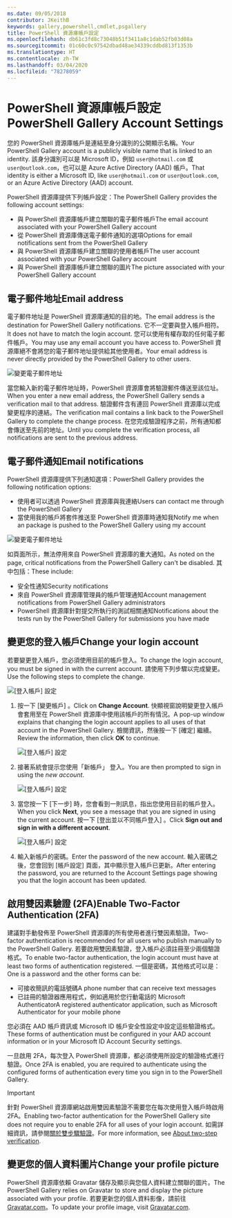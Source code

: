 ```yaml
---
ms.date: 09/05/2018
contributor: JKeithB
keywords: gallery,powershell,cmdlet,psgallery
title: PowerShell 資源庫帳戶設定
ms.openlocfilehash: db61c3fd8c73048b51f3411a8c1dab52fb03d08a
ms.sourcegitcommit: 01c60c0c97542dbad48ae34339cddbd813f1353b
ms.translationtype: HT
ms.contentlocale: zh-TW
ms.lasthandoff: 03/04/2020
ms.locfileid: "78278059"
---
```

# <a name="powershell-gallery-account-settings"></a><span data-ttu-id="bdb8a-103">PowerShell 資源庫帳戶設定</span><span class="sxs-lookup"><span data-stu-id="bdb8a-103">PowerShell Gallery Account Settings</span></span>

<span data-ttu-id="bdb8a-104">您的 PowerShell 資源庫帳戶是連結至身分識別的公開顯示名稱。</span><span class="sxs-lookup"><span data-stu-id="bdb8a-104">Your PowerShell Gallery account is a publicly visible name that is linked to an identity.</span></span> <span data-ttu-id="bdb8a-105">該身分識別可以是 Microsoft ID，例如 `user@hotmail.com` 或 `user@outlook.com`，也可以是 Azure Active Directory (AAD) 帳戶。</span><span class="sxs-lookup"><span data-stu-id="bdb8a-105">That identity is either a Microsoft ID, like `user@hotmail.com` or `user@outlook.com`, or an Azure Active Directory (AAD) account.</span></span>

<span data-ttu-id="bdb8a-106">PowerShell 資源庫提供下列帳戶設定：</span><span class="sxs-lookup"><span data-stu-id="bdb8a-106">The PowerShell Gallery provides the following account settings:</span></span>

- <span data-ttu-id="bdb8a-107">與 PowerShell 資源庫帳戶建立關聯的電子郵件帳戶</span><span class="sxs-lookup"><span data-stu-id="bdb8a-107">The email account associated with your PowerShell Gallery account</span></span>
- <span data-ttu-id="bdb8a-108">從 PowerShell 資源庫傳送電子郵件通知的選項</span><span class="sxs-lookup"><span data-stu-id="bdb8a-108">Options for email notifications sent from the PowerShell Gallery</span></span>
- <span data-ttu-id="bdb8a-109">與 PowerShell 資源庫帳戶建立關聯的使用者帳戶</span><span class="sxs-lookup"><span data-stu-id="bdb8a-109">The user account associated with your PowerShell Gallery account</span></span>
- <span data-ttu-id="bdb8a-110">與 PowerShell 資源庫帳戶建立關聯的圖片</span><span class="sxs-lookup"><span data-stu-id="bdb8a-110">The picture associated with your PowerShell Gallery account</span></span>

## <a name="email-address"></a><span data-ttu-id="bdb8a-111">電子郵件地址</span><span class="sxs-lookup"><span data-stu-id="bdb8a-111">Email address</span></span>

<span data-ttu-id="bdb8a-112">電子郵件地址是 PowerShell 資源庫通知的目的地。</span><span class="sxs-lookup"><span data-stu-id="bdb8a-112">The email address is the destination for PowerShell Gallery notifications.</span></span> <span data-ttu-id="bdb8a-113">它不一定要與登入帳戶相符。</span><span class="sxs-lookup"><span data-stu-id="bdb8a-113">It does not have to match the login account.</span></span> <span data-ttu-id="bdb8a-114">您可以使用有權存取的任何電子郵件帳戶。</span><span class="sxs-lookup"><span data-stu-id="bdb8a-114">You may use any email account you have access to.</span></span> <span data-ttu-id="bdb8a-115">PowerShell 資源庫絕不會將您的電子郵件地址提供給其他使用者。</span><span class="sxs-lookup"><span data-stu-id="bdb8a-115">Your email address is never directly provided by the PowerShell Gallery to other users.</span></span>

![變更電子郵件地址](media/managing-account/PSGallery_AcccountEmailAddress.png)

<span data-ttu-id="bdb8a-117">當您輸入新的電子郵件地址時，PowerShell 資源庫會將驗證郵件傳送至該位址。</span><span class="sxs-lookup"><span data-stu-id="bdb8a-117">When you enter a new email address, the PowerShell Gallery sends a verification mail to that address.</span></span> <span data-ttu-id="bdb8a-118">驗證郵件含有連回 PowerShell 資源庫以完成變更程序的連結。</span><span class="sxs-lookup"><span data-stu-id="bdb8a-118">The verification mail contains a link back to the PowerShell Gallery to complete the change process.</span></span> <span data-ttu-id="bdb8a-119">在您完成驗證程序之前，所有通知都會傳送至先前的地址。</span><span class="sxs-lookup"><span data-stu-id="bdb8a-119">Until you complete the verification process, all notifications are sent to the previous address.</span></span>

## <a name="email-notifications"></a><span data-ttu-id="bdb8a-120">電子郵件通知</span><span class="sxs-lookup"><span data-stu-id="bdb8a-120">Email notifications</span></span>

<span data-ttu-id="bdb8a-121">PowerShell 資源庫提供下列通知選項：</span><span class="sxs-lookup"><span data-stu-id="bdb8a-121">PowerShell Gallery provides the following notification options:</span></span>

- <span data-ttu-id="bdb8a-122">使用者可以透過 PowerShell 資源庫與我連絡</span><span class="sxs-lookup"><span data-stu-id="bdb8a-122">Users can contact me through the PowerShell Gallery</span></span>
- <span data-ttu-id="bdb8a-123">當使用我的帳戶將套件推送至 PowerShell 資源庫時通知我</span><span class="sxs-lookup"><span data-stu-id="bdb8a-123">Notify me when an package is pushed to the PowerShell Gallery using my account</span></span>

![變更電子郵件地址](media/managing-account/PSGallery_AccountEmailOptions.png)

<span data-ttu-id="bdb8a-125">如頁面所示，無法停用來自 PowerShell 資源庫的重大通知。</span><span class="sxs-lookup"><span data-stu-id="bdb8a-125">As noted on the page, critical notifications from the PowerShell Gallery can't be disabled.</span></span>
<span data-ttu-id="bdb8a-126">其中包括：</span><span class="sxs-lookup"><span data-stu-id="bdb8a-126">These include:</span></span>

- <span data-ttu-id="bdb8a-127">安全性通知</span><span class="sxs-lookup"><span data-stu-id="bdb8a-127">Security notifications</span></span>
- <span data-ttu-id="bdb8a-128">來自 PowerShell 資源庫管理員的帳戶管理通知</span><span class="sxs-lookup"><span data-stu-id="bdb8a-128">Account management notifications from PowerShell Gallery administrators</span></span>
- <span data-ttu-id="bdb8a-129">PowerShell 資源庫針對提交所執行的測試相關通知</span><span class="sxs-lookup"><span data-stu-id="bdb8a-129">Notifications about the tests run by the PowerShell Gallery for submissions you have made</span></span>

## <a name="change-your-login-account"></a><span data-ttu-id="bdb8a-130">變更您的登入帳戶</span><span class="sxs-lookup"><span data-stu-id="bdb8a-130">Change your login account</span></span>

<span data-ttu-id="bdb8a-131">若要變更登入帳戶，您必須使用目前的帳戶登入。</span><span class="sxs-lookup"><span data-stu-id="bdb8a-131">To change the login account, you must be signed in with the current account.</span></span> <span data-ttu-id="bdb8a-132">請使用下列步驟以完成變更。</span><span class="sxs-lookup"><span data-stu-id="bdb8a-132">Use the following steps to complete the change.</span></span>

![[登入帳戶] 設定](media/managing-account/PSGallery_LoginAccountSettings.png)

1. <span data-ttu-id="bdb8a-134">按一下 [變更帳戶]  。</span><span class="sxs-lookup"><span data-stu-id="bdb8a-134">Click on **Change Account**.</span></span> <span data-ttu-id="bdb8a-135">快顯視窗說明變更登入帳戶會套用至在 PowerShell 資源庫中使用該帳戶的所有情況。</span><span class="sxs-lookup"><span data-stu-id="bdb8a-135">A pop-up window explains that changing the login account applies to all uses of that account in the PowerShell Gallery.</span></span> <span data-ttu-id="bdb8a-136">檢閱資訊，然後按一下 [確定]  繼續。</span><span class="sxs-lookup"><span data-stu-id="bdb8a-136">Review the information, then click **OK** to continue.</span></span>

   ![[登入帳戶] 設定](media/managing-account/PSGallery_LoginAccountChange-1.png)

2. <span data-ttu-id="bdb8a-138">接著系統會提示您使用「新帳戶」  登入。</span><span class="sxs-lookup"><span data-stu-id="bdb8a-138">You are then prompted to sign in using the _new account_.</span></span>

   ![[登入帳戶] 設定](media/managing-account/PSGallery_LoginAccountChange-2.png)

3. <span data-ttu-id="bdb8a-140">當您按一下 [下一步]  時，您會看到一則訊息，指出您使用目前的帳戶登入。</span><span class="sxs-lookup"><span data-stu-id="bdb8a-140">When you click **Next**, you see a message that you are signed in using the current account.</span></span>
   <span data-ttu-id="bdb8a-141">按一下 [登出並以不同帳戶登入]  。</span><span class="sxs-lookup"><span data-stu-id="bdb8a-141">Click **Sign out and sign in with a different account**.</span></span>

   ![[登入帳戶] 設定](media/managing-account/PSGallery_LoginAccountChange-3.png)

4. <span data-ttu-id="bdb8a-143">輸入新帳戶的密碼。</span><span class="sxs-lookup"><span data-stu-id="bdb8a-143">Enter the password of the new account.</span></span> <span data-ttu-id="bdb8a-144">輸入密碼之後，您會回到 [帳戶設定] 頁面，其中顯示登入帳戶已更新。</span><span class="sxs-lookup"><span data-stu-id="bdb8a-144">After entering the password, you are returned to the Account Settings page showing you that the login account has been updated.</span></span>


## <a name="enable-two-factor-authentication-2fa"></a><span data-ttu-id="bdb8a-145">啟用雙因素驗證 (2FA)</span><span class="sxs-lookup"><span data-stu-id="bdb8a-145">Enable Two-Factor Authentication (2FA)</span></span>

<span data-ttu-id="bdb8a-146">建議對手動發佈至 PowerShell 資源庫的所有使用者進行雙因素驗證。</span><span class="sxs-lookup"><span data-stu-id="bdb8a-146">Two-factor authentication is recommended for all users who publish manually to the PowerShell Gallery.</span></span> <span data-ttu-id="bdb8a-147">若要啟用雙因素驗證，登入帳戶必須註冊至少兩個驗證格式。</span><span class="sxs-lookup"><span data-stu-id="bdb8a-147">To enable two-factor authentication, the login account must have at least two forms of authentication registered.</span></span> <span data-ttu-id="bdb8a-148">一個是密碼，其他格式可以是：</span><span class="sxs-lookup"><span data-stu-id="bdb8a-148">One is a password and the other forms can be:</span></span>

- <span data-ttu-id="bdb8a-149">可接收簡訊的電話號碼</span><span class="sxs-lookup"><span data-stu-id="bdb8a-149">A phone number that can receive text messages</span></span>
- <span data-ttu-id="bdb8a-150">已註冊的驗證器應用程式，例如適用於您行動電話的 Microsoft Authenticator</span><span class="sxs-lookup"><span data-stu-id="bdb8a-150">A registered authenticator application, such as Microsoft Authenticator for your mobile phone</span></span>

<span data-ttu-id="bdb8a-151">您必須在 AAD 帳戶資訊或 Microsoft ID 帳戶安全性設定中設定這些驗證格式。</span><span class="sxs-lookup"><span data-stu-id="bdb8a-151">These forms of authentication must be configured in your AAD account information or in your Microsoft ID Account Security settings.</span></span>

<span data-ttu-id="bdb8a-152">一旦啟用 2FA，每次登入 PowerShell 資源庫，都必須使用所設定的驗證格式進行驗證。</span><span class="sxs-lookup"><span data-stu-id="bdb8a-152">Once 2FA is enabled, you are required to authenticate using the configured forms of authentication every time you sign in to the PowerShell Gallery.</span></span>

> [!IMPORTANT]
> <span data-ttu-id="bdb8a-153">針對 PowerShell 資源庫網站啟用雙因素驗證不需要您在每次使用登入帳戶時啟用 2FA。</span><span class="sxs-lookup"><span data-stu-id="bdb8a-153">Enabling two-factor authentication for the PowerShell Gallery site does not require you to enable 2FA for all uses of your login account.</span></span> <span data-ttu-id="bdb8a-154">如需詳細資訊，請參閱[關於雙步驟驗證](https://support.microsoft.com/help/12408/microsoft-account-about-two-step-verification)。</span><span class="sxs-lookup"><span data-stu-id="bdb8a-154">For more information, see [About two-step verification](https://support.microsoft.com/help/12408/microsoft-account-about-two-step-verification).</span></span>

## <a name="change-your-profile-picture"></a><span data-ttu-id="bdb8a-155">變更您的個人資料圖片</span><span class="sxs-lookup"><span data-stu-id="bdb8a-155">Change your profile picture</span></span>

<span data-ttu-id="bdb8a-156">PowerShell 資源庫依賴 Gravatar 儲存及顯示與您個人資料建立關聯的圖片。</span><span class="sxs-lookup"><span data-stu-id="bdb8a-156">The PowerShell Gallery relies on Gravatar to store and display the picture associated with your profile.</span></span> <span data-ttu-id="bdb8a-157">若要更新您的個人資料影像，請前往 [Gravatar.com](http://www.gravatar.com/)。</span><span class="sxs-lookup"><span data-stu-id="bdb8a-157">To update your profile image, visit [Gravatar.com](http://www.gravatar.com/).</span></span>
